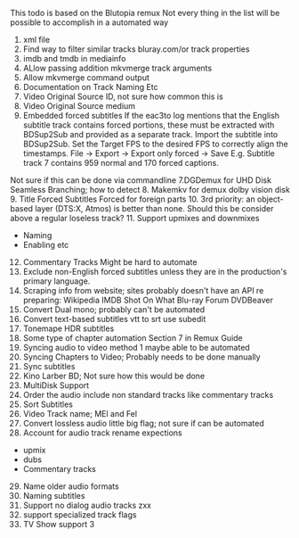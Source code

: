This todo is based on the Blutopia remux
Not every thing in the list will be possible to accomplish in a automated way


1. xml file
2. Find way to filter similar tracks bluray.com/or track properties
2. imdb and tmdb in mediainfo
3. ALlow passing addition mkvmerge track arguments
4. Allow mkvmerge command output
5. Documentation on Track Naming Etc
6. Video Original Source ID, not sure how common this is
7. Video Original Source medium
8. Embedded forced subtitles
   If the eac3to log mentions that the English subtitle track contains forced portions, these must be extracted with BDSup2Sub and provided as a separate track.
   Import the subtitle into BDSup2Sub.
   Set the Target FPS to the desired FPS to correctly align the timestamps.
   File → Export → Export only forced → Save
   E.g. Subtitle track 7 contains 959 normal and 170 forced captions.

Not sure if this can be done via commandline
7.DGDemux for UHD Disk Seamless Branching; how to detect 8. Makemkv for demux dolby vision disk 9. Title Forced Subtitles Forced for foreign parts 10. 3rd priority: an object-based layer (DTS:X, Atmos) is better than none. Should this be consider above a regular loseless track? 11. Support upmixes and downmixes

- Naming
- Enabling etc

12. Commentary Tracks
    Might be hard to automate
13. Exclude non-English forced subtitles unless they are in the production's primary language.
14. Scraping info from website; sites probably doesn't have an API
    re preparing:
    Wikipedia
    IMDB
    Shot On What
    Blu-ray Forum
    DVDBeaver
15. Convert Dual mono; probably can't be automated
16. Convert text-based subtitles vtt to srt use subedit
17. Tonemape HDR subtitles
18. Some type of chapter automation Section 7 in Remux Guide
19. Syncing audio to video method 1 maybe able to be automated
20. Syncing Chapters to Video; Probably needs to be done manually
21. Sync subtitles
22. Kino Larber BD; Not sure how this would be done
23. MultiDisk Support
24. Order the audio include non standard tracks like commentary tracks
25. Sort Subtitles
26. Video Track name; MEl and Fel 
27. Convert lossless audio little big flag; not sure if can be automated
28. Account for audio track rename expections
- upmix
- dubs
- Commentary tracks
29. Name older audio formats
30. Naming subtitles
31. Support no dialog audio tracks zxx
32. support specialized track flags
33. TV Show support
3

